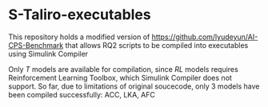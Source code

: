# S-Taliro-executables

This repository holds a modified version of https://github.com/lyudeyun/AI-CPS-Benchmark that allows RQ2 scripts to be compiled into executables using Simulink Compiler

Only _T_ models are available for compilation, since _RL_ models requires Reinforcement Learning Toolbox, which Simulink Compiler does not support.
So far, due to limitations of original soucecode, only 3 models have been compiled successfully: ACC, LKA, AFC
